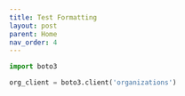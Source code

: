 ```yaml
---
title: Test Formatting 
layout: post
parent: Home
nav_order: 4
---
```


```python
import boto3

org_client = boto3.client('organizations')
```
